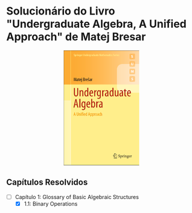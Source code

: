 # Solucionário do Livro "Undergraduate Algebra, A Unified Approach" de Matej Bresar

<p align="center">
  <img src="./capa-livro.PNG" alt="drawing" width="200"/>
</p>

## Capítulos Resolvidos

- [ ] Capítulo 1: Glossary of Basic Algebraic Structures
  - [x] 1.1: Binary Operations

